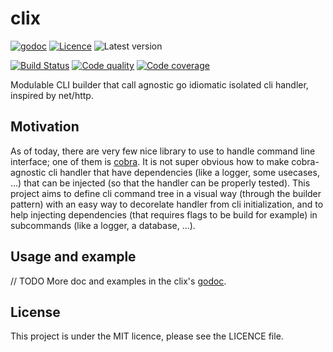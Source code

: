 # clix

[![godoc](https://img.shields.io/badge/godoc-reference-blue.svg?style=for-the-badge)](https://godoc.org/github.com/krostar/clix)
[![Licence](https://img.shields.io/github/license/krostar/clix.svg?style=for-the-badge)](https://tldrlegal.com/license/mit-license)
![Latest version](https://img.shields.io/github/tag/krostar/clix.svg?style=for-the-badge)

[![Build Status](https://img.shields.io/travis/krostar/clix/master.svg?style=for-the-badge)](https://travis-ci.org/krostar/clix)
[![Code quality](https://img.shields.io/codacy/grade/abf18371c077479fa9f8902f64ce0fba/master.svg?style=for-the-badge)](https://app.codacy.com/project/krostar/clix/dashboard)
[![Code coverage](https://img.shields.io/codacy/coverage/abf18371c077479fa9f8902f64ce0fba.svg?style=for-the-badge)](https://app.codacy.com/project/krostar/clix/dashboard)

Modulable CLI builder that call agnostic go idiomatic isolated cli handler, inspired by net/http.

## Motivation

As of today, there are very few nice library to use to handle command line interface; one of them is [cobra](https://github.com/spf13/cobra). It is not super obvious how to make cobra-agnostic cli handler that have dependencies (like a logger, some usecases, ...) that can be injected (so that the handler can be properly tested). This project aims to define cli command tree in a visual way (through the builder pattern) with an easy way to decorelate handler from cli initialization, and to help injecting dependencies (that requires flags to be build for example) in subcommands (like a
logger, a database, ...).

## Usage and example

// TODO
More doc and examples in the clix's [godoc](https://godoc.org/github.com/krostar/clix).

## License

This project is under the MIT licence, please see the LICENCE file.
